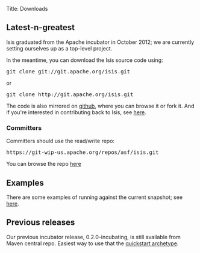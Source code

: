 Title: Downloads

## Latest-n-greatest

Isis graduated from the Apache incubator in October 2012; we are currently setting ourselves up as a top-level project.

In the meantime, you can download the Isis source code using:

<pre>
git clone git://git.apache.org/isis.git
</pre>

or

<pre>
git clone http://git.apache.org/isis.git
</pre>

The code is also mirrored on [github](http://github.com/apache/isis), where you can browse it or fork it.   And if you're interested in contributing back to Isis, see [here](contributors/git-workflow.html).
       
### Committers

Committers should use the read/write repo:

<pre>
https://git-wip-us.apache.org/repos/asf/isis.git
</pre>

You can browse the repo [here](https://git-wip-us.apache.org/repos/asf/isis/repo?p=isis.git;a=summary)

## Examples

There are some examples of running against the current snapshot; see [here](getting-started/examples.html).

## Previous releases

Our previous incubator release, 0.2.0-incubating, is still available from Maven central repo.  Easiest way to use that the [quickstart archetype](getting-started/quickstart-archetype.html).
